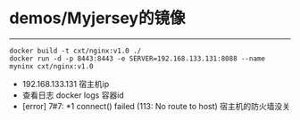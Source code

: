 # demos/Myjersey的镜像

***
	docker build -t cxt/nginx:v1.0 ./
	docker run -d -p 8443:8443 -e SERVER=192.168.133.131:8088 --name myninx cxt/nginx:v1.0

* 192.168.133.131 宿主机ip
* 查看日志 docker logs 容器id
* [error] 7#7: *1 connect() failed (113: No route to host) 宿主机的防火墙没关